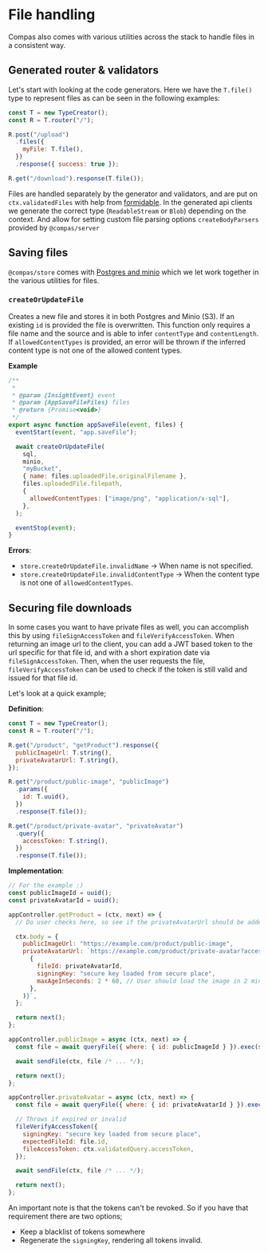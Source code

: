 # File handling

Compas also comes with various utilities across the stack to handle files in a
consistent way.

## Generated router & validators

Let's start with looking at the code generators. Here we have the `T.file()`
type to represent files as can be seen in the following examples:

```js
const T = new TypeCreator();
const R = T.router("/");

R.post("/upload")
  .files({
    myFile: T.file(),
  })
  .response({ success: true });

R.get("/download").response(T.file());
```

Files are handled separately by the generator and validators, and are put on
`ctx.validatedFiles` with help from
[formidable](https://www.npmjs.com/package/formidable). In the generated api
clients we generate the correct type (`ReadableStream` or `Blob`) depending on
the context. And allow for setting custom file parsing options
`createBodyParsers` provided by `@compas/server`

## Saving files

`@compas/store` comes with
[Postgres and minio](/features/postgres-and-minio.html) which we let work
together in the various utilities for files.

### `createOrUpdateFile`

Creates a new file and stores it in both Postgres and Minio (S3). If an existing
`id` is provided the file is overwritten. This function only requires a file
name and the source and is able to infer `contentType` and `contentLength`. If
`allowedContentTypes` is provided, an error will be thrown if the inferred
content type is not one of the allowed content types.

**Example**

```js
/**
 *
 * @param {InsightEvent} event
 * @param {AppSaveFileFiles} files
 * @return {Promise<void>}
 */
export async function appSaveFile(event, files) {
  eventStart(event, "app.saveFile");

  await createOrUpdateFile(
    sql,
    minio,
    "myBucket",
    { name: files.uploadedFile.originalFilename },
    files.uploadedFile.filepath,
    {
      allowedContentTypes: ["image/png", "application/x-sql"],
    },
  );

  eventStop(event);
}
```

**Errors**:

- `store.createOrUpdateFile.invalidName` -> When name is not specified.
- `store.createOrUpdateFile.invalidContentType` -> When the content type is not
  one of `allowedContentTypes`.

## Securing file downloads

In some cases you want to have private files as well, you can accomplish this by
using `fileSignAccessToken` and `fileVerifyAccessToken`. When returning an image
url to the client, you can add a JWT based token to the url specific for that
file id, and with a short expiration date via `fileSignAccessToken`. Then, when
the user requests the file, `fileVerifyAccessToken` can be used to check if the
token is still valid and issued for that file id.

Let's look at a quick example;

**Definition**:

```js
const T = new TypeCreator();
const R = T.router("/");

R.get("/product", "getProduct").response({
  publicImageUrl: T.string(),
  privateAvatarUrl: T.string(),
});

R.get("/product/public-image", "publicImage")
  .params({
    id: T.uuid(),
  })
  .response(T.file());

R.get("/product/private-avatar", "privateAvatar")
  .query({
    accessToken: T.string(),
  })
  .response(T.file());
```

**Implementation**:

```js
// For the example :)
const publicImageId = uuid();
const privateAvatarId = uuid();

appController.getProduct = (ctx, next) => {
  // Do user checks here, so see if the privateAvatarUrl should be added.

  ctx.body = {
    publicImageUrl: "https://example.com/product/public-image",
    privateAvatarUrl: `https://example.com/product/private-avatar?accessToken=${fileSignAccessToken(
      {
        fileId: privateAvatarId,
        signingKey: "secure key loaded from secure place",
        maxAgeInSeconds: 2 * 60, // User should load the image in 2 minutes
      },
    )}`,
  };

  return next();
};

appController.publicImage = async (ctx, next) => {
  const file = await queryFile({ where: { id: publicImageId } }).exec(sql);

  await sendFile(ctx, file /* ... */);

  return next();
};

appController.privateAvatar = async (ctx, next) => {
  const file = await queryFile({ where: { id: privateAvatarId } }).exec(sql);

  // Throws if expired or invalid
  fileVerifyAccessToken({
    signingKey: "secure key loaded from secure place",
    expectedFileId: file.id,
    fileAccessToken: ctx.validatedQuery.accessToken,
  });

  await sendFile(ctx, file /* ... */);

  return next();
};
```

An important note is that the tokens can't be revoked. So if you have that
requirement there are two options;

- Keep a blacklist of tokens somewhere
- Regenerate the `signingKey`, rendering all tokens invalid.
